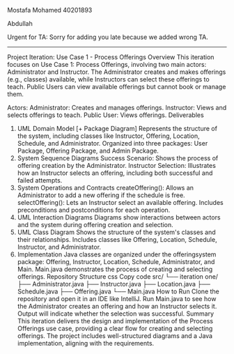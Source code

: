 Mostafa Mohamed 40201893

Abdullah 

Urgent for TA: Sorry for adding you late because we added wrong TA.
___________________________________________________________________________________________________________________________________________________________

Project Iteration: Use Case 1 - Process Offerings
Overview
This iteration focuses on Use Case 1: Process Offerings, involving two main actors: Administrator and Instructor. The Administrator creates and makes offerings (e.g., classes) available, while Instructors can select these offerings to teach. Public Users can view available offerings but cannot book or manage them.

Actors:
Administrator: Creates and manages offerings.
Instructor: Views and selects offerings to teach.
Public User: Views offerings.
Deliverables
1. UML Domain Model [+ Package Diagram]
Represents the structure of the system, including classes like Instructor, Offering, Location, Schedule, and Administrator.
Organized into three packages: User Package, Offering Package, and Admin Package.
2. System Sequence Diagrams
Success Scenario: Shows the process of offering creation by the Administrator.
Instructor Selection: Illustrates how an Instructor selects an offering, including both successful and failed attempts.
3. System Operations and Contracts
createOffering(): Allows an Administrator to add a new offering if the schedule is free.
selectOffering(): Lets an Instructor select an available offering.
Includes preconditions and postconditions for each operation.
4. UML Interaction Diagrams
Diagrams show interactions between actors and the system during offering creation and selection.
5. UML Class Diagram
Shows the structure of the system's classes and their relationships.
Includes classes like Offering, Location, Schedule, Instructor, and Administrator.
6. Implementation
Java classes are organized under the offeringsystem package:
Offering, Instructor, Location, Schedule, Administrator, and Main.
Main.java demonstrates the process of creating and selecting offerings.
Repository Structure
css
Copy code
src/
└── iteration one/
    ├── Administrator.java
    ├── Instructor.java
    ├── Location.java
    ├── Schedule.java
    ├── Offering.java
    └── Main.java
How to Run
Clone the repository and open it in an IDE like IntelliJ.
Run Main.java to see how the Administrator creates an offering and how an Instructor selects it.
Output will indicate whether the selection was successful.
Summary
This iteration delivers the design and implementation of the Process Offerings use case, providing a clear flow for creating and selecting offerings. The project includes well-structured diagrams and a Java implementation, aligning with the requirements.

